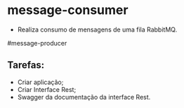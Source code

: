 # message-consumer
  - Realiza consumo de mensagens de uma fila RabbitMQ.

#message-producer

## Tarefas:
- Criar aplicação;
- Criar Interface Rest;
- Swagger da documentação da interface Rest.
